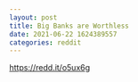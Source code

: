 ```yaml
--- 
layout: post 
title: Big Banks are Worthless 
date: 2021-06-22 1624389557 
categories: reddit 
--- 
```

https://redd.it/o5ux6g